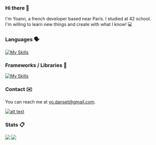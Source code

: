 ### Hi there 👋
I'm Yoann, a french developer based near Paris. I studied at 42 school. <br/>
I'm willing to learn new things and create with what I know! 💻

### Languages 🗣️
[![My Skills](https://skillicons.dev/icons?i=c,cpp,js,ts,html,css,py)](https://skillicons.dev)

### Frameworks / Libraries 🔨
[![My Skills](https://skillicons.dev/icons?i=nestjs,express,svelte,react,docker,firebase,mongodb,postgres,git)](https://skillicons.dev)

### Contact ✉️
You can reach me at yo.danset@gmail.com. <br/>

[![alt text](https://camo.githubusercontent.com/a80d00f23720d0bc9f55481cfcd77ab79e141606829cf16ec43f8cacc7741e46/68747470733a2f2f696d672e736869656c64732e696f2f62616467652f4c696e6b6564496e2d3030373742353f7374796c653d666f722d7468652d6261646765266c6f676f3d6c696e6b6564696e266c6f676f436f6c6f723d7768697465)](https://www.linkedin.com/in/yo-danset-280175276/)

### Stats 📋
<a href="https://github.com/anuraghazra/github-readme-stats">
  <img align="left" src="https://github-readme-stats.vercel.app/api/top-langs/?username=yo-dst&size_weight=0.5&count_weight=0.5&theme=dark" />
</a>
<a href="https://github.com/anuraghazra/github-readme-stats">
   <img align="left" src="https://github-readme-stats.vercel.app/api?username=yo-dst&theme=dark" />
</a>

